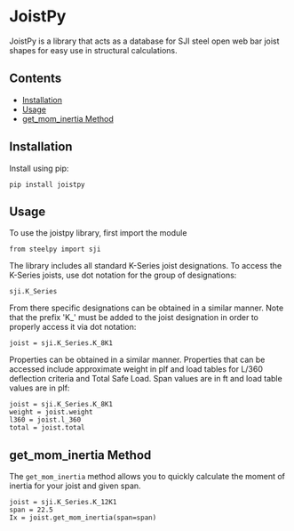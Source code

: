 # JoistPy

JoistPy is a library that acts as a database for SJI steel open web bar joist shapes for easy use in structural calculations.

## Contents
* [Installation](#installation)
* [Usage](#usage)
* [get_mom_inertia Method](#get_mom_interta-method)

## Installation
Install using pip:
```
pip install joistpy
```

## Usage
To use the joistpy library, first import the module

```
from steelpy import sji
```

The library includes all standard K-Series joist designations. To access the K-Series joists, use dot notation for the group of designations:
```
sji.K_Series
```

From there specific designations can be obtained in a similar manner. Note that the prefix 'K_' must be added to the joist designation in order to properly access it via dot notation:
```
joist = sji.K_Series.K_8K1
```

Properties can be obtained in a similar manner. Properties that can be accessed include approximate weight in plf and load tables for L/360 deflection criteria and Total Safe Load. Span values are in ft and load table values are in plf:
```
joist = sji.K_Series.K_8K1
weight = joist.weight
l360 = joist.l_360
total = joist.total
```

## get_mom_inertia Method
The `get_mom_inertia` method allows you to quickly calculate the moment of inertia for your joist and given span.
```
joist = sji.K_Series.K_12K1
span = 22.5
Ix = joist.get_mom_inertia(span=span)
```